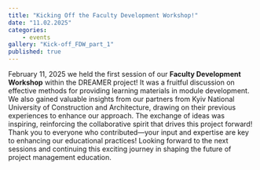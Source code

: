 ```yaml
---
title: "Kicking Off the Faculty Development Workshop!"
date: "11.02.2025"
categories:
    - events
gallery: "Kick-off_FDW_part_1"
published: true
---
```


February 11, 2025 we held the first session of our **Faculty Development Workshop** within the DREAMER project! It was a fruitful discussion on effective methods for providing learning materials in module development.
We also gained valuable insights from our partners from Kyiv National University of Construction and Architecture, drawing on their previous experiences to enhance our approach. The exchange of ideas was inspiring, reinforcing the collaborative spirit that drives this project forward!
Thank you to everyone who contributed—your input and expertise are key to enhancing our educational practices!
Looking forward to the next sessions and continuing this exciting journey in shaping the future of project management education.